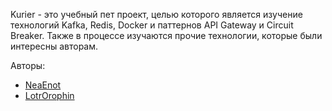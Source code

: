 Kurier - это учебный пет проект, целью которого является изучение технологий Kafka, Redis, Docker и паттернов API Gateway и Circuit Breaker. Также в процессе изучаются прочие технологии, которые были интересны авторам.

Авторы:
* [NeaEnot](https://github.com/NeaEnot)
* [LotrOrophin](https://github.com/LotrOrophin)
